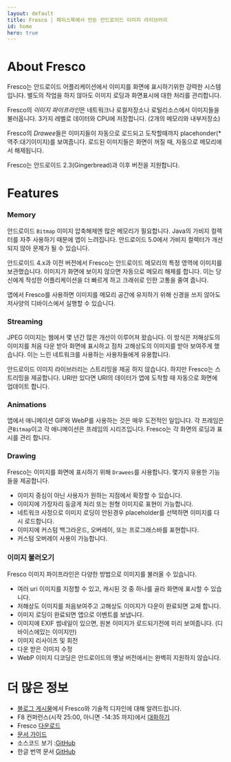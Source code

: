 ```yaml
---
layout: default
title: Fresco | 페이스북에서 만든 안드로이드 이미지 라이브러리
id: home
hero: true
---
```


# About Fresco

Fresco는 안드로이드 어플리케이션에서 이미지를 화면에 표시하기위한 강력한 시스템 입니다. 별도의 작업을 하지 않아도 이미지 로딩과 화면표시에 대한 처리를 관리합니다.

Fresco의 *이미지 파이프라인*은 네트워크나 로컬저장소나 로털리소스에서 이미지들을 불러옵니다. 3가지 레벨로 데이터와 CPU에 저장합니다. (2개의 메모리와 내부저장소)

Fresco의 *Drawee*들은 이미지들이 자동으로 로드되고 도착할때까지 placehonder(*역주:대기이미지)를 보여줍니다. 로드된 이미지들은 화면이 꺼질 때, 자동으로 메모리에서 해제됩니다.

Fresco는 안드로이드 2.3(Gingerbread)과 이후 버전을 지원합니다.

# Features

### Memory

안드로이드 `Bitmap` 이미지 압축해제엔 많은 메모리가 필요합니다. Java의 가비지 컬렉터를 자주 사용하기 때문에 앱이 느려집니다. 안드로이드 5.0에서 가비지 컬렉터가 개선되지 않아 문제가 될 수 있습니다.

안드로이드 4.x과 이전 버전에서 Fresco는 안드로이드 메모리의 특정 영역에 이미지를 보관했습니다. 이미지가 화면에 보이지 않으면 자동으로 메모리 해제를 합니다. 이는 당신에게 작성한 어플리케이션을 더 빠르게 하고 크래쉬로 인한 고통을 줄여 줍니다.

앱에서 Fresco를 사용하면 이미지를 메모리 공간에 유지하기 위해 신경을 쓰지 않아도 저사양의 디바이스에서 실행할 수 있습니다.

### Streaming

JPEG 이미지는 웹에서 몇 년간 많은 개선이 이루어져 왔습니다. 이 방식은 저해상도의 이미지를 처음 다운 받아 화면에 표시하고 점차 고해상도의 이미지를 받아 보여주게 했습니다. 이는 느린 네트워크를 사용하는 사용자들에게 유용합니다.

안드로이드 이미지 라이브러리는 스트리밍을 제공 하지 않습니다. 하지만 Fresco는 스트리밍을 제공합니다. URI만 있다면 URI의 데이터가 앱에 도착할 때 자동으로 화면에 업데이트 합니다.

### Animations

앱에서 애니메이션 GIF와 WebP를 사용하는 것은 매우 도전적인 일입니다. 각 프레임은 큰`Bitmap`이고 각 애니메이션은 프레임의 시리즈입니다. Fresco는 각 화면의 로딩과 표시를 관리 합니다.

### Drawing

Fresco는 이미지를 화면에 표시하기 위해 `Drawees`를 사용합니다. 몇가지 유용한 기능들을 제공합니다.

* 이미지 중심이 아닌 사용자가 원하는 지점에서 확장할 수 있습니다.
* 이미지에 가장자리 둥글게 처리 또는 원형 이미지로 표현이 가능합니다.
* 네트워크 사정으로 이미지 로딩이 안된경우 placeholder를 선택하면 이미지를 다시 로드합니다.
* 이미지에 커스텀 백그라운드, 오버레이, 또는 프로그래스바를 표현합니다.
* 커스텀 오버레이 사용이 가능합니다.

### 이미지 불러오기

Fresco 이미지 파이프라인은 다양한 방법으로 이미지를 불러올 수 있습니다.

* 여러 uri 이미지를 지정할 수 있고, 캐시된 것 중 하나를 골라 화면에 표시할 수 있습니다.
* 저해상도 이미지를 처음보여주고 고해상도 이미지가 다운이 완료되면 교체 합니다.
* 이미지 로딩이 완료되면 앱으로 이벤트를 보냅니다.
* 이미지에 EXIF 썸네일이 있으면, 원본 이미지가 로드되기전에 미리 보여줍니다. (디바이스에있는 이미지만)
* 이미지 리사이즈 및 회전
* 다운 받은 이미지 수정
* WebP 이미지 디코딩은 안드로이드의 옛날 버전에서는 완벽히 지원하지 않습니다.

# 더 많은 정보

* [블로그 게시물](https://code.facebook.com/posts/366199913563917)에서 Fresco와 기술적 디자인에 대해 알려드립니다.
* F8 컨퍼런스(시작 25:00, 아니면 -14:35 까지)에서 [대화하기](https://developers.facebooklive.com/videos/542/move-fast-ensuring-mobile-performance-without-breaking-things)
* Fresco [다운로드](docs/index.html)
* [문서 가이드](docs/getting-started.html)
* 소스코드 보기 :[GitHub](https://github.com/facebook/fresco)
* 한글 번역 문서 [GitHub](https://github.com/recrack/fresco-docs-kr)
